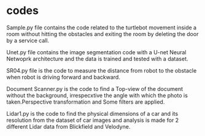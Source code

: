 # codes
Sample.py file contains the code related to the turtlebot movement inside a room without hitting the obstacles and exiting the room by deleting the door by a service call.

Unet.py file contains the image segmentation code with a U-net Neural Netwoprk architecture and the data is trained and tested with a dataset.

SR04.py file is the code to measure the distance from robot to the obstacle when robot is driving forward and backward.

Document Scanner.py is the code to find a Top-view of the document without the background, irrespecxtive the angle with which the photo is taken.Perspective transformation and Some filters are applied.

Lidar1.py is the code to find the physical dimensions of a car and its resolution from the dataset of car images and analysis is made for 2 different Lidar data from Blickfield and Velodyne.
